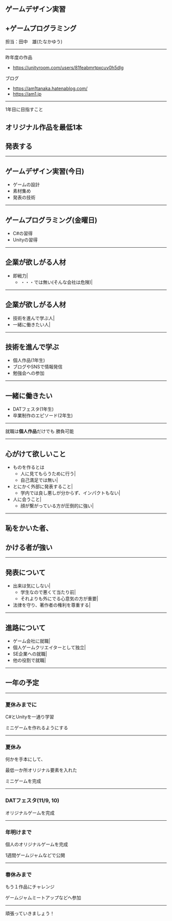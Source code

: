## ゲームデザイン実習
## +ゲームプログラミング

担当：田中　雄(たなかゆう)

---

昨年度の作品
- https://unityroom.com/users/81feabmrtpxcuv0h5dlg

ブログ
- https://am1tanaka.hatenablog.com/
- https://am1.jp

---

1年目に目指すこと

## オリジナル作品を最低1本
## 発表する

---

## ゲームデザイン実習(今日)
- ゲームの設計
- 素材集め
- 発表の技術

---

## ゲームプログラミング(金曜日)
- C#の習得
- Unityの習得

---

## 企業が欲しがる人材
- 即戦力|
  - ・・・では無い(そんな会社は危険)|

---

## 企業が欲しがる人材
- 技術を進んで学ぶ人|
- 一緒に働きたい人|

---

## 技術を進んで学ぶ

- 個人作品(1年生)
- ブログやSNSで情報発信
- 勉強会への参加

---

## 一緒に働きたい

- DATフェスタ(1年生)
- 卒業制作のエピソード(2年生)

---

就職は<b>個人作品</b>だけでも
勝負可能

---

## 心がけて欲しいこと
- ものを作るとは
  - 人に見てもらうために行う|
  - 自己満足では無い|
- とにかく外部に発表すること|
  - 学内では良し悪しが分からず、インパクトもない|
- 人に会うこと|
  - 顔が繋がっている方が圧倒的に強い|

---

## 恥をかいた者、

## かける者が強い

---

## 発表について
- 出来は気にしない|
  - 学生なので悪くて当たり前|
  - それよりも外にでる心意気の方が重要|
- 法律を守り、著作者の権利を尊重する|

---

## 進路について
- ゲーム会社に就職|
- 個人ゲームクリエイターとして独立|
- SE企業への就職|
- 他の役割で就職|

---

## 一年の予定

---

### 夏休みまでに

C#とUnityを一通り学習

ミニゲームを作れるようにする

---

### 夏休み

何かを手本にして、

最低一か所オリジナル要素を入れた

ミニゲームを完成

---

### DATフェスタ(11/9, 10)

オリジナルゲームを完成

---

### 年明けまで

個人のオリジナルゲームを完成

1週間ゲームジャムなどで公開

---

### 春休みまで

もう１作品にチャレンジ

ゲームジャムミートアップなどへ参加

---

頑張っていきましょう！
